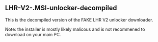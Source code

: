 ## LHR-V2-.MSI-unlocker-decompiled

This is the decompiled version of the FAKE LHR V2 unlocker downloader.

Note: the installer is mostly likely malicous and is not recommened to download on your main PC. 
